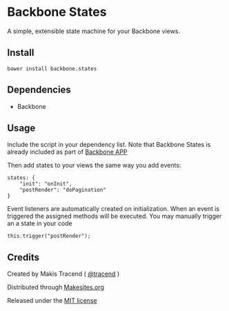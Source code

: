# Backbone States

A simple, extensible state machine for your Backbone views.

## Install

```
bower install backbone.states
```


## Dependencies

* Backbone


## Usage

Include the script in your dependency list. Note that Backbone States is already included as part of [Backbone APP](http://github.com/makesites/backbone-app)

Then add states to your views the same way you add events:

```
states: {
    "init": "onInit",
    "postRender": "doPagination"
}
```
Event listeners are automatically created on initialization. When an event is triggered the assigned methods will be executed. You may manually trigger an a state in your code
```
this.trigger("postRender");
```


## Credits

Created by Makis Tracend ( [@tracend](http://github.com/tracend) )

Distributed through [Makesites.org](http://makesites.org)

Released under the [MIT license](http://makesites.org/licenses/MIT)
